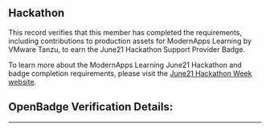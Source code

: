   

## Hackathon 

This record verifies that this member has completed the requirements, including contributions to production assets for ModernApps Learning by VMware Tanzu, to earn the June21 Hackathon Support Provider Badge.  

To learn more about the ModernApps Learning June21 Hackathon and badge completion requirements, please visit the [June21 Hackathon Week website](http://modernapps.ninja/june2021hackathon_hw3657/docs/courseintroduction/).

## OpenBadge Verification Details:  
---  
  
